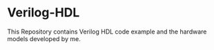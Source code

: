 # Verilog-HDL
This Repository contains Verilog HDL code example and the hardware models developed by me.


